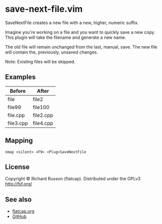 # save-next-file.vim

SaveNextFile creates a new file with a new, higher, numeric suffix.

Imagine you're working on a file and you want to quickly save a new copy.
This plugin will take the filename and generate a new name.

The old file will remain unchanged from the last, manual, save.
The new file will contain the, previously, unsaved changes.

Note: Existing files will be skipped.

## Examples

| Before    | After      |
| ----------|----------- |
| file      | file2      |
| file99    | file100    |
| file.cpp  | file2.cpp  |
| file3.cpp | file4.cpp  |

## Mapping

    nmap <silent> <F9> <Plug>SaveNextFile

## License

Copyright &copy; Richard Russon (flatcap).
Distributed under the GPLv3 <http://fsf.org/>

## See also

- [flatcap.org](https://flatcap.org)
- [GitHub](https://github.com/flatcap/vim-save-next-file)

